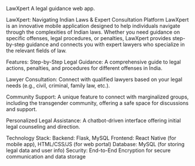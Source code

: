 
 LawXpert
A legal guidance web app.

LawXpert: Navigating Indian Laws & Expert Consultation Platform
LawXpert is an innovative mobile application designed to help individuals navigate through the complexities of Indian laws. Whether you need guidance on specific offenses, legal procedures, or penalties, LawXpert provides step-by-step guidance and connects you with expert lawyers who specialize in the relevant fields of law.

Features:
Step-by-Step Legal Guidance: A comprehensive guide to legal actions, penalties, and procedures for different offenses in India.

Lawyer Consultation: Connect with qualified lawyers based on your legal needs (e.g., civil, criminal, family law, etc.).

Community Support: A unique feature to connect with marginalized groups, including the transgender community, offering a safe space for discussions and support.

Personalized Legal Assistance: A chatbot-driven interface offering initial legal counseling and direction.

Technology Stack:
Backend: Flask, MySQL
Frontend: React Native (for mobile app), HTML/CSS/JS (for web portal)
Database: MySQL (for storing legal data and user info)
Security: End-to-End Encryption for secure communication and data storage
